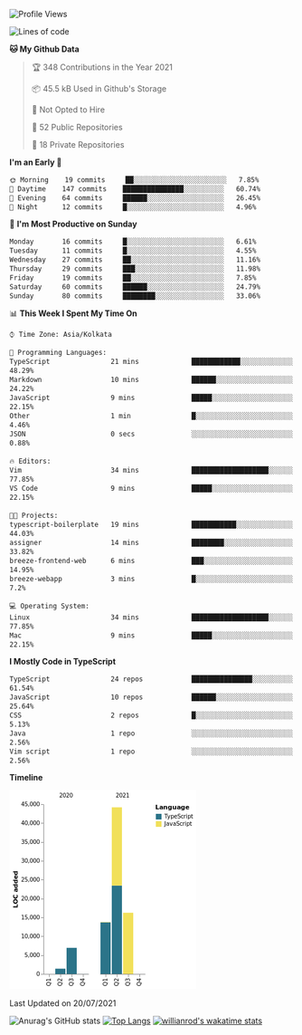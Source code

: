 <!--START_SECTION:waka-->
![Profile Views](http://img.shields.io/badge/Profile%20Views-1-blue)

![Lines of code](https://img.shields.io/badge/From%20Hello%20World%20I%27ve%20Written-82541%20lines%20of%20code-blue)

**🐱 My Github Data** 

> 🏆 348 Contributions in the Year 2021
 > 
> 📦 45.5 kB Used in Github's Storage 
 > 
> 🚫 Not Opted to Hire
 > 
> 📜 52 Public Repositories 
 > 
> 🔑 18 Private Repositories  
 > 
**I'm an Early 🐤** 

```text
🌞 Morning    19 commits     ██░░░░░░░░░░░░░░░░░░░░░░░   7.85% 
🌆 Daytime    147 commits    ███████████████░░░░░░░░░░   60.74% 
🌃 Evening    64 commits     ██████░░░░░░░░░░░░░░░░░░░   26.45% 
🌙 Night      12 commits     █░░░░░░░░░░░░░░░░░░░░░░░░   4.96%

```
📅 **I'm Most Productive on Sunday** 

```text
Monday       16 commits     █░░░░░░░░░░░░░░░░░░░░░░░░   6.61% 
Tuesday      11 commits     █░░░░░░░░░░░░░░░░░░░░░░░░   4.55% 
Wednesday    27 commits     ██░░░░░░░░░░░░░░░░░░░░░░░   11.16% 
Thursday     29 commits     ███░░░░░░░░░░░░░░░░░░░░░░   11.98% 
Friday       19 commits     ██░░░░░░░░░░░░░░░░░░░░░░░   7.85% 
Saturday     60 commits     ██████░░░░░░░░░░░░░░░░░░░   24.79% 
Sunday       80 commits     ████████░░░░░░░░░░░░░░░░░   33.06%

```


📊 **This Week I Spent My Time On** 

```text
⌚︎ Time Zone: Asia/Kolkata

💬 Programming Languages: 
TypeScript               21 mins             ████████████░░░░░░░░░░░░░   48.29% 
Markdown                 10 mins             ██████░░░░░░░░░░░░░░░░░░░   24.22% 
JavaScript               9 mins              █████░░░░░░░░░░░░░░░░░░░░   22.15% 
Other                    1 min               █░░░░░░░░░░░░░░░░░░░░░░░░   4.46% 
JSON                     0 secs              ░░░░░░░░░░░░░░░░░░░░░░░░░   0.88%

🔥 Editors: 
Vim                      34 mins             ███████████████████░░░░░░   77.85% 
VS Code                  9 mins              █████░░░░░░░░░░░░░░░░░░░░   22.15%

🐱‍💻 Projects: 
typescript-boilerplate   19 mins             ███████████░░░░░░░░░░░░░░   44.03% 
assigner                 14 mins             ████████░░░░░░░░░░░░░░░░░   33.82% 
breeze-frontend-web      6 mins              ███░░░░░░░░░░░░░░░░░░░░░░   14.95% 
breeze-webapp            3 mins              █░░░░░░░░░░░░░░░░░░░░░░░░   7.2%

💻 Operating System: 
Linux                    34 mins             ███████████████████░░░░░░   77.85% 
Mac                      9 mins              █████░░░░░░░░░░░░░░░░░░░░   22.15%

```

**I Mostly Code in TypeScript** 

```text
TypeScript               24 repos            ███████████████░░░░░░░░░░   61.54% 
JavaScript               10 repos            ██████░░░░░░░░░░░░░░░░░░░   25.64% 
CSS                      2 repos             █░░░░░░░░░░░░░░░░░░░░░░░░   5.13% 
Java                     1 repo              ░░░░░░░░░░░░░░░░░░░░░░░░░   2.56% 
Vim script               1 repo              ░░░░░░░░░░░░░░░░░░░░░░░░░   2.56%

```


**Timeline**

![Chart not found](https://raw.githubusercontent.com/wise-introvert/wise-introvert/master/charts/bar_graph.png) 


 Last Updated on 20/07/2021
<!--END_SECTION:waka-->
![Anurag's GitHub stats](https://github-readme-stats.vercel.app/api?username=wise-introvert&count_private=true&show_icons=true)
[![Top Langs](https://github-readme-stats.vercel.app/api/top-langs/?username=wise-introvert&langs_count=10)](https://github.com/anuraghazra/github-readme-stats)
[![willianrod's wakatime stats](https://github-readme-stats.vercel.app/api/wakatime?username=wiseintrovert)](https://github.com/anuraghazra/github-readme-stats)
